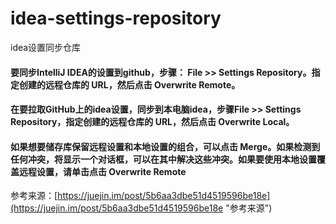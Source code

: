 # idea-settings-repository
idea设置同步仓库

#### 要同步IntelliJ IDEA的设置到github，步骤： File >> Settings Repository。指定创建的远程仓库的 URL，然后点击 Overwrite Remote。

#### 在要拉取GitHub上的idea设置，同步到本电脑idea，步骤File >> Settings Repository，指定创建的远程仓库的 URL，然后点击 Overwrite Local。

#### 如果想要储存库保留远程设置和本地设置的组合，可以点击 Merge。如果检测到任何冲突，将显示一个对话框，可以在其中解决这些冲突。如果要使用本地设置覆盖远程设置，请单击点击 Overwrite Remote

参考来源：[https://juejin.im/post/5b6aa3dbe51d4519596be18e](https://juejin.im/post/5b6aa3dbe51d4519596be18e "参考来源")
